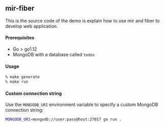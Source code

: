 ## mir-fiber

This is the source code of the demo is explain how to use mir and fiber to develop web application. 

#### Prerequisites
* Go > go1.12
* MongoDB with a database called `todos`

#### Usage
```bash
% make generate
% make run
```

#### Custom connection string

Use the `MONGODB_URI` environment variable to specify a custom MongoDB connection string:

```sh
MONGODB_URI=mongodb://user:pass@host:27017 go run .
```